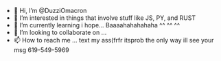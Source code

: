 - 👋 Hi, I’m @DuzziOmacron
- 👀 I’m interested in things that involve stuff like JS, PY, and RUST
- 🌱 I’m currently learning i hope... Baaaahahahahaha  ^^ ^^      ^^
- 💞️ I’m looking to collaborate on ...
- 📫 How to reach me ... text my ass(frfr itsprob the only way ill see your msg 619-549-5969

<!---
DuzziOmacron/DuzziOmacron is a ✨ special ✨ repository because its `README.md` (this file) appears on your GitHub profile.
You can click the Preview link to take a look at your changes.
--->
